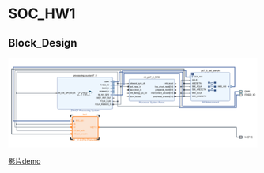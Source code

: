 # SOC_HW1

## Block_Design
![block](block_design.png)

[影片demo](https://youtube.com/shorts/QPmqlyx-dW0?feature=share)

